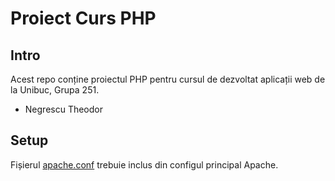 # Proiect Curs PHP

## Intro

Acest repo conține proiectul PHP pentru cursul de dezvoltat aplicații web de la Unibuc,
Grupa 251.

- Negrescu Theodor

## Setup

Fișierul [apache.conf](apache.conf) trebuie inclus din configul principal Apache.
